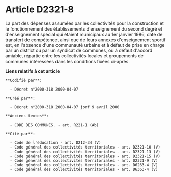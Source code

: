 # Article D2321-8

La part des dépenses assumées par les collectivités pour la construction et le fonctionnement des établissements
d'enseignement du second degré et d'enseignement spécial qui étaient municipaux au 1er janvier 1986, date de transfert de
compétence, ainsi que de leurs annexes d'enseignement sportif est, en l'absence d'une communauté urbaine et à défaut de prise
en charge par un district ou par un syndicat de communes, ou à défaut d'accord amiable, répartie entre les collectivités
locales et groupements de communes intéressées dans les conditions fixées ci-après.

**Liens relatifs à cet article**

	**Codifié par**:

	  - Décret n°2000-318 2000-04-07

	**Créé par**:

	  - Décret n°2000-318 2000-04-07 jorf 9 avril 2000

	**Anciens textes**:

	  - CODE DES COMMUNES. - art. R221-1 (Ab)

	**Cité par**:

	  - Code de l'éducation - art. D212-34 (V)
	  - Code général des collectivités territoriales - art. D2321-10 (V)
	  - Code général des collectivités territoriales - art. D2321-13 (V)
	  - Code général des collectivités territoriales - art. D2321-15 (V)
	  - Code général des collectivités territoriales - art. D2321-9 (V)
	  - Code général des collectivités territoriales - art. D6263-4 (V)
	  - Code général des collectivités territoriales - art. D6363-4 (V)
